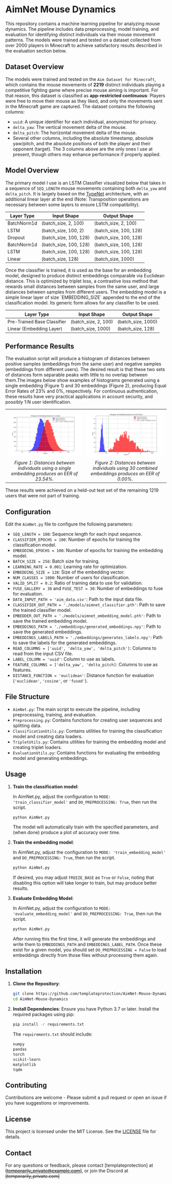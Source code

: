 # AimNet Mouse Dynamics

This repository contains a machine learning pipeline for analyzing mouse dynamics. The pipeline includes data preprocessing, model training, and evaluation for identifying distinct individuals via their mouse movement patterns. The models were trained and tested on a dataset collected from over 2000 players in Minecraft to achieve satisfactory results described in the evaluation section below.



## Dataset Overview

The models were trained and tested on the `Aim Dataset for Minecraft`, which contains the mouse movements of **2219** distinct individuals playing a competitive fighting game where precise mouse aiming is important. For that reason, this dataset is classified as **app-restricted continuous**: Players were free to move their mouse as they liked, and only the movements sent in the Minecraft game are captured. The dataset contains the following columns:
- `uuid`: A unique identifier for each individual, anonymized for privacy.
- `delta_yaw`: The vertical movement delta of the mouse.
- `delta_pitch`: The horizontal movement delta of the mouse.
- Several other columns, including the absolute timestamp, absolute yaw/pitch, and the absolute positions of both the player and their opponent (target). The 3 columns above are the only ones I use at present, though others may enhance performance if properly applied.

## Model Overview

The primary model I use is an LSTM Classifier visualized below that takes in a sequence of `SEQ_LENGTH` mouse movements containing both `delta_yaw` and `delta_pitch`. It is largely based on the [TypeNet](https://arxiv.org/pdf/2101.05570) architecture, with an additional linear layer at the end (Note: Transposition operations are necessary between some layers to ensure LSTM compatibility). 
<table>
  <thead>
    <tr>
      <th>Layer Type</th>
      <th>Input Shape</th>
      <th>Output Shape</th>
    </tr>
  </thead>
  <tbody>
    <tr>
      <td>BatchNorm1d</td>
      <td>(batch_size, 2, 100)</td>
      <td>(batch_size, 2, 100)</td>
    </tr>
    <tr>
      <td>LSTM</td>
      <td>(batch_size, 100, 2)</td>
      <td>(batch_size, 100, 128)</td>
    </tr>
    <tr>
      <td>Dropout</td>
      <td>(batch_size, 100, 128)</td>
      <td>(batch_size, 100, 128)</td>
    </tr>
    <tr>
      <td>BatchNorm1d</td>
      <td>(batch_size, 100, 128)</td>
      <td>(batch_size, 100, 128)</td>
    </tr>
    <tr>
      <td>LSTM</td>
      <td>(batch_size, 100, 128)</td>
      <td>(batch_size, 100, 128)</td>
    </tr>
    <tr>
      <td>Linear</td>
      <td>(batch_size, 128)</td>
      <td>(batch_size, 1000)</td>
    </tr>
  </tbody>
</table>
Once the classifier is trained, it is used as the base for an embedding model, designed to produce distinct embeddings comparable via Euclidean distance. This is optimized by triplet loss, a contrastive loss method that rewards small distances between samples from the same user, and large distances between samples from different users. The embedding model is a simple linear layer of size `EMBEDDING_SIZE` appended to the end of the classification model. Its generic form allows for any classifier to be used.

<table>
  <thead>
    <tr>
      <th>Layer Type</th>
      <th>Input Shape</th>
      <th>Output Shape</th>
    </tr>
  </thead>
  <tbody>
    <tr>
      <td>Pre-Trained Base Classifier</td>
      <td>(batch_size, 2, 100)</td>
      <td>(batch_size, 1000)</td>
    </tr>
    <tr>
      <td>Linear (Embedding Layer)</td>
      <td>(batch_size, 1000)</td>
      <td>(batch_size, 128)</td>
    </tr>
  </tbody>
</table>

## Performance Results
The evaluation script will produce a histogram of distances between positive samples (embeddings from the same user) and negative samples (embeddings from different users). The desired result is that these two sets of distances form separable peaks with little to no overlap between them.The images below show examples of histograms generated using a single embedding (Figure 1) and 30 embeddings (Figure 2), producing Equal Error Rates of 23% and 0%, respectively. For continuous authentication, these results have very practical applications in account security, and possibly 1:N user identification.

<table style="border-collapse: collapse; width: 100%;">
  <tr>
    <td style="text-align: center; border: none;">
      <img src="results/Histogram_LSTM_1_1.png" width="100%" style="max-width: 300px;" />
    </td>
    <td style="text-align: center; border: none;">
      <img src="results/Histogram_LSTM_30_30.png" width="100%" style="max-width: 300px;" />
    </td>
  </tr>
  <tr>
    <td style="text-align: center; border: none;">
      <i>Figure 1: Distances between individuals using a single embedding produces an EER of 23.54%.</i>
    </td>
    <td style="text-align: center; border: none;">
      <i>Figure 2: Distances between individuals using 30 combined embeddings produces an EER of 0.00%.</i>
    </td>
  </tr>
</table>

These results were achieved on a held-out test set of the remaining 1219 users that were not part of training.


## Configuration

Edit the `AimNet.py` file to configure the following parameters:
- `SEQ_LENGTH = 100`: Sequence length for each input sequence.
- `CLASSIFIER_EPOCHS = 100`: Number of epochs for training the classification model.
- `EMBEDDING_EPOCHS = 100`: Number of epochs for training the embedding model.
- `BATCH_SIZE = 256`: Batch size for training.
- `LEARNING_RATE = 0.001`: Learning rate for optimization.
- `EMBEDDING_SIZE = 128`: Size of the embedding vector.
- `NUM_CLASSES = 1000`: Number of users for classification.
- `VALID_SPLIT = 0.2`: Ratio of training data to use for validation.
- `FUSE_GALLERY = 30` and `FUSE_TEST = 30`: Number of embeddings to fuse for evaluation.
- `DATA_INPUT_PATH = 'aim_data.csv'`: Path to the input data file.
- `CLASSIFIER_OUT_PATH = './models/aimnet_classifier.pth'`: Path to save the trained classifier model.
- `EMBEDDER_OUT_PATH = './models/aimnet_embedding_model.pth'`: Path to save the trained embedding model.
- `EMBEDDINGS_PATH = './embeddings/generated_embeddings.npy'`: Path to save the generated embeddings.
- `EMBEDDINGS_LABELS_PATH = './embeddings/generates_labels.npy'`: Path to save the labels for the generated embeddings.
- `READ_COLUMNS = ['uuid', 'delta_yaw', 'delta_pitch']`: Columns to read from the input CSV file.
- `LABEL_COLUMN = 'uuid'`: Column to use as labels.
- `FEATURE_COLUMNS = ['delta_yaw', 'delta_pitch]`: Columns to use as features.
- `DISTANCE_FUNCTION = 'euclidean'`: Distance function for evaluation (`'euclidean'`, `'cosine'`, or `'fused'`).

## File Structure

- `AimNet.py`: The main script to execute the pipeline, including preprocessing, training, and evaluation.
- `Preprocessing.py`: Contains functions for creating user sequences and splitting data.
- `ClassificationUtils.py`: Contains utilities for training the classification model and creating data loaders.
- `TripletUtils.py`: Contains utilities for training the embedding model and creating triplet loaders.
- `EvaluationUtils.py`: Contains functions for evaluating the embedding model and generating embeddings.

## Usage

1. **Train the classification model**:

    In AimNet.py, adjust the configuration to `MODE: 'train_classifier_model'` and `DO_PREPROCESSING: True`, then run the script.
    ```bash
    python AimNet.py
    ```
    The model will automatically train with the specified parameters, and (when done) produce a plot of accuracy over time. 

2. **Train the embedding model**:
   
    In AimNet.py, adjust the configuration to `MODE: 'train_embedding_model'` and `DO_PREPROCESSING: True`, then run the script.
    ```bash
    python AimNet.py
    ```
    If desired, you may adjust `FREEZE_BASE` as `True` or `False`, noting that disabling this option will take longer to train, but may produce better results.

4. **Evaluate Embedding Model**:
   
    In AimNet.py, adjust the configuration to `MODE: 'evaluate_embedding_model'` and `DO_PREPROCESSING: True`, then run the script.
    ```bash
    python AimNet.py
    ```
    After running this the first time, it will generate the embeddings and write them to `EMBEDDINGS_PATH` and `EMBEDDINGS_LABEL_PATH`. Once these exist for a given model, you should set `DO_PREPROCESSING = False` to load embeddings directly from those files without processing them again.

## Installation

1. **Clone the Repository**:
    ```bash
    git clone https://github.com/templateprotection/AimNet-Mouse-Dynamics.git
    cd AimNet-Mouse-Dynamics
    ```

2. **Install Dependencies**:
    Ensure you have Python 3.7 or later. Install the required packages using pip:
    ```bash
    pip install -r requirements.txt
    ```

    The `requirements.txt` should include:
    ```
    numpy
    pandas
    torch
    scikit-learn
    matplotlib
    tqdm
    ```

## Contributing

Contributions are welcome - Please submit a pull request or open an issue if you have suggestions or improvements.

## License

This project is licensed under the MIT License. See the [LICENSE](LICENSE) file for details.

## Contact

For any questions or feedback, please contact [templateprotection] at ~~[temporarily_private@example.com]~~, or join the Discord at ~~[temporarily_private.com]~~

